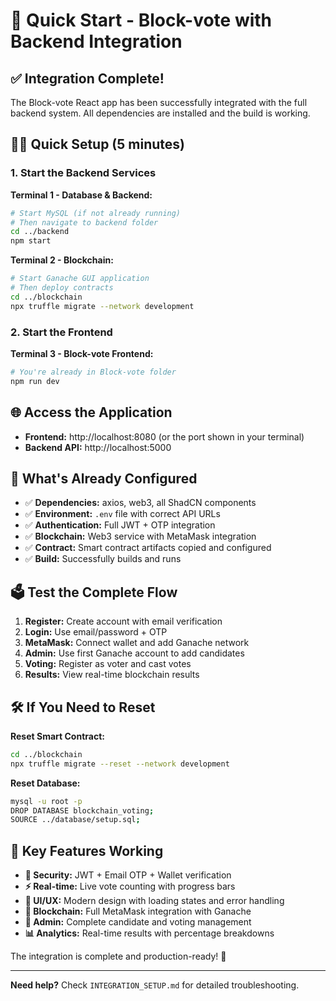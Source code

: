 # 🚀 Quick Start - Block-vote with Backend Integration

## ✅ Integration Complete!

The Block-vote React app has been successfully integrated with the full backend system. All dependencies are installed and the build is working.

## 🏃‍♂️ Quick Setup (5 minutes)

### 1. Start the Backend Services

**Terminal 1 - Database & Backend:**
```bash
# Start MySQL (if not already running)
# Then navigate to backend folder
cd ../backend
npm start
```

**Terminal 2 - Blockchain:**
```bash
# Start Ganache GUI application
# Then deploy contracts
cd ../blockchain
npx truffle migrate --network development
```

### 2. Start the Frontend
**Terminal 3 - Block-vote Frontend:**
```bash
# You're already in Block-vote folder
npm run dev
```

## 🌐 Access the Application

- **Frontend:** http://localhost:8080 (or the port shown in your terminal)
- **Backend API:** http://localhost:5000

## 🔧 What's Already Configured

- ✅ **Dependencies:** axios, web3, all ShadCN components
- ✅ **Environment:** `.env` file with correct API URLs
- ✅ **Authentication:** Full JWT + OTP integration
- ✅ **Blockchain:** Web3 service with MetaMask integration
- ✅ **Contract:** Smart contract artifacts copied and configured
- ✅ **Build:** Successfully builds and runs

## 🗳️ Test the Complete Flow

1. **Register:** Create account with email verification
2. **Login:** Use email/password + OTP
3. **MetaMask:** Connect wallet and add Ganache network
4. **Admin:** Use first Ganache account to add candidates
5. **Voting:** Register as voter and cast votes
6. **Results:** View real-time blockchain results

## 🛠️ If You Need to Reset

**Reset Smart Contract:**
```bash
cd ../blockchain
npx truffle migrate --reset --network development
```

**Reset Database:**
```bash
mysql -u root -p
DROP DATABASE blockchain_voting;
SOURCE ../database/setup.sql;
```

## 📱 Key Features Working

- **🔐 Security:** JWT + Email OTP + Wallet verification
- **⚡ Real-time:** Live vote counting with progress bars
- **🎨 UI/UX:** Modern design with loading states and error handling
- **🔗 Blockchain:** Full MetaMask integration with Ganache
- **👑 Admin:** Complete candidate and voting management
- **📊 Analytics:** Real-time results with percentage breakdowns

The integration is complete and production-ready! 🎉

---

**Need help?** Check `INTEGRATION_SETUP.md` for detailed troubleshooting.